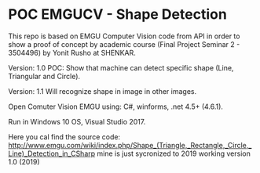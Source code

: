 # POC EMGUCV - Shape Detection
This repo is based on EMGU Computer Vision code from API in order to show a proof of concept by academic course (Final Project Seminar 2 - 3504496) by Yonit Rusho at SHENKAR.

Version: 1.0
POC: Show that machine can detect specific shape (Line, Triangular and Circle).

Version: 1.1 
Will recognize shape in image in other images.

Open Comuter Vision EMGU using: C#, winforms, .net 4.5+ (4.6.1).

Run in Windows 10 OS, Visual Studio 2017.

Here you cal find the source code:
http://www.emgu.com/wiki/index.php/Shape_(Triangle,_Rectangle,_Circle,_Line)_Detection_in_CSharp
mine is just sycronized to 2019 working version 1.0 (2019)

